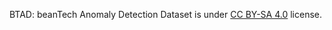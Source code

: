 BTAD: beanTech Anomaly Detection Dataset is under [CC BY-SA 4.0](https://creativecommons.org/licenses/by-sa/4.0/legalcode) license.